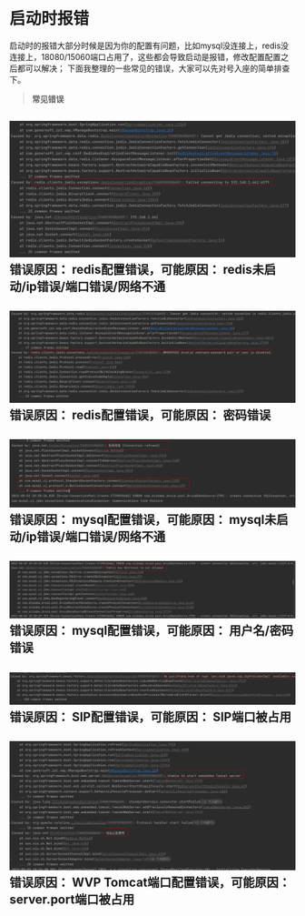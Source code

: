 <!-- 启动时报错 -->
# 启动时报错
启动时的报错大部分时候是因为你的配置有问题，比如mysql没连接上，redis没连接上，18080/15060端口占用了，这些都会导致启动是报错，修改配置配置之后都可以解决；
下面我整理的一些常见的错误，大家可以先对号入座的简单排查下。
> **常见错误**  

![_media/img.png](_media/img.png)
**错误原因：** redis配置错误，可能原因： redis未启动/ip错误/端口错误/网络不通  
---
![_media/img_1.png](_media/img_1.png)
**错误原因：** redis配置错误，可能原因： 密码错误
---
![_media/img_2.png](_media/img_2.png)
**错误原因：** mysql配置错误，可能原因： mysql未启动/ip错误/端口错误/网络不通  
---
![_media/img_3.png](_media/img_3.png)
**错误原因：** mysql配置错误，可能原因： 用户名/密码错误
---
![_media/img_4.png](_media/img_4.png)
**错误原因：** SIP配置错误，可能原因： SIP端口被占用
---
![_media/img_5.png](_media/img_5.png)
**错误原因：** WVP Tomcat端口配置错误，可能原因： server.port端口被占用
---